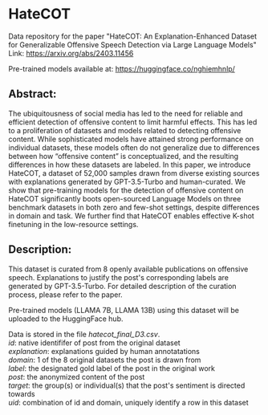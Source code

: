 # HateCOT
Data repository for the paper "HateCOT: An Explanation-Enhanced Dataset for Generalizable Offensive Speech Detection via Large Language Models"
Link: https://arxiv.org/abs/2403.11456

Pre-trained models available at:  https://huggingface.co/nghiemhnlp/

## Abstract:
The ubiquitousness of social media has led to the need for reliable and efficient detection of offensive content to limit harmful effects. This has led to a proliferation of datasets and models related to detecting offensive content. While sophisticated models have attained strong performance on individual datasets, these models often do not generalize due to differences between how “offensive content” is conceptualized, and the resulting differences in how these datasets are labeled. In this paper, we introduce HateCOT, a dataset of 52,000 samples drawn from diverse existing sources with explanations generated by GPT-3.5-Turbo and human-curated. We show that pre-training models for the detection of offensive content on HateCOT significantly boots open-sourced Language Models on three benchmark datasets in both zero and few-shot settings, despite differences in domain and task. We further find that HateCOT enables effective K-shot finetuning in the low-resource settings.

## Description:
This dataset is curated from 8 openly available publications on offensive speech. 
Explanations to justify the post's corresponding labels are generated by GPT-3.5-Turbo. 
For detailed description of the curation process, please refer to the paper.

Pre-trained models (LLAMA 7B, LLAMA 13B) using this dataset will be uploaded to the HuggingFace hub.

Data is stored in the file *hatecot_final_D3.csv*. \
*id*: native identififer of post from the original dataset \
*explanation*: explanations guided by human annotatations \
*domain*: 1 of the 8 original datasets the post is drawn from  \
*label*: the designated gold label of the post in the original work \
*post*: the anonymized content of the post \
*target*: the group(s) or individual(s) that the post's sentiment is directed towards \
*uid*: combination of id and domain, uniquely identify a row in this dataset 
